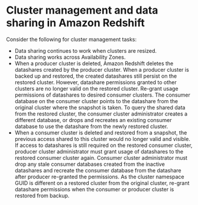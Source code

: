 # Cluster management and data sharing in Amazon Redshift<a name="cluster-mgmt"></a>

Consider the following for cluster management tasks:
+ Data sharing continues to work when clusters are resized\.
+ Data sharing works across Availability Zones\.
+ When a producer cluster is deleted, Amazon Redshift deletes the datashares created by the producer cluster\. When a producer cluster is backed up and restored, the created datashares still persist on the restored cluster\. However, datashare permissions granted to other clusters are no longer valid on the restored cluster\. Re\-grant usage permissions of datashares to desired consumer clusters\. The consumer database on the consumer cluster points to the datashare from the original cluster where the snapshot is taken\. To query the shared data from the restored cluster, the consumer cluster administrator creates a different database, or drops and recreates an existing consumer database to use the datashare from the newly restored cluster\.
+ When a consumer cluster is deleted and restored from a snapshot, the previous access shared to this cluster would no longer valid and visible\. If access to datashares is still required on the restored consumer cluster, producer cluster administrator must grant usage of datashares to the restored consumer cluster again\. Consumer cluster administrator must drop any stale consumer databases created from the inactive datashares and recreate the consumer database from the datashare after producer re\-granted the permissions\. As the cluster namespace GUID is different on a restored cluster from the original cluster, re\-grant datashare permissions when the consumer or producer cluster is restored from backup\.
